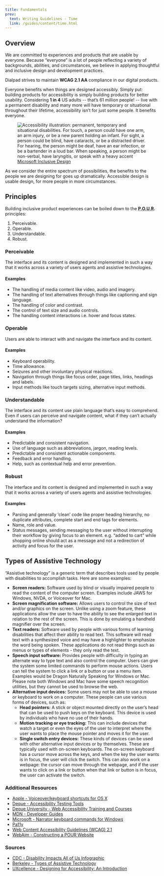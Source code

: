 ```yaml
---
title: Fundamentals
prev:
  text: Writing Guidelines - Time
  link: /guides/content/time.html
---
```


## Overview

We are committed to experiences and products that are usable by everyone. Because “everyone” is a lot of people reflecting a variety of backgrounds, abilities, and circumstances, we believe in applying thoughtful and inclusive design and development practices.

Dialpad strives to maintain  **WCAG 2.1 AA** compliance in our digital products.

Everyone benefits when things are designed accessibly. Simply put: building products for accessibility is simply building products for better usability. Considering  **1 in 4** US adults -- that’s 61 million people! -- live with a permanent disability and many more will have temporary or situational throughout their lifetime, accessibility isn’t for just some people. It benefits everyone.

<figure>
  <img src="/assets/images/accessibility-graphic.png" alt="Accessibility illustration: permanent, temporary and situational disabilities. For touch, a person could have one arm, an arm injury, or be a new parent holding an infant. For sight, a person could be blind, have cataracts, or be a distracted driver. For hearing, the person might be deaf, have an ear infection, or be a bartender in a loud bar. When speaking, a person might be non-verbal, have laryngitis, or speak with a heavy accent">
  <figcaption><a href="https://www.microsoft.com/design/inclusive/" target="_blank" rel="noopener noreferrer">Microsoft Inclusive Design</a></figcaption>
</figure>

As we consider the entire spectrum of possibilities, the benefits to the people we are designing for goes up dramatically. Accessible design is usable design, for more people in more circumstances.

## Principles

Building inclusive product experiences can be boiled down to the  **<abbr title="Perceivable Operable Understandable Robust">P.O.U.R</abbr>.** principles:

1. Perceivable.
2. Operable.
3. Understandable.
4. Robust.

### Perceivable

The interface and its content is designed and implemented in such a way that it works across a variety of users agents and assistive technologies.

#### Examples

- The handling of media content like video, audio and imagery.
- The handling of text alternatives through things like captioning and sign language.
- The handling of color and contrast.
- The control of text size and audio controls.
- The handling content interactions i.e. hover and focus states.

### Operable

Users are able to interact with and navigate the interface and its content.

#### Examples

- Keyboard operability.
- Time allowance.
- Seizures and other involuntary physical reactions.
- Navigation through things like focus order, page titles, links, headings and labels.
- Input methods like touch targets sizing, alternative input methods.

### Understandable

The interface and its content use plain language that’s easy to comprehend. Even if users can perceive and navigate content, what if they can’t actually understand the information?

#### Examples

- Predictable and consistent navigation.
- Use of language such as abbreviations, jargon, reading levels.
- Predictable and consistent actionable components.
- Feedback and error handling.
- Help, such as contextual help and error prevention.

### Robust

The interface and its content is designed and implemented in such a way that it works across a variety of users agents and assistive technologies.

#### Examples

- Parsing and generally ‘clean’ code like proper heading hierarchy, no duplicate attributes, complete start and end tags for elements.
- Name, role and value.
- Status messages, sending messaging to the user without interrupting their workflow by giving focus to an element. e.g. “added to cart” while shopping online should act as a message and not a redirection of activity and focus for the user.

## Types of Assistive Technology

“Assistive technology” is a generic term that describes tools used by people with disabilities to accomplish tasks. Here are some examples:

- **Screen readers:** Software used by blind or visually impaired people to read the content of the computer screen. Examples include JAWS for Windows, NVDA, or Voiceover for Mac.
- **Screen magnification software:** Allows users to control the size of text and/or graphics on the screen. Unlike using a zoom feature, these applications allow the user to have the ability to see the enlarged text in relation to the rest of the screen. This is done by emulating a handheld magnifier over the screen.
- **Text readers:** Software used by people with various forms of learning disabilities that affect their ability to read text. This software will read text with a synthesized voice and may have a highlighter to emphasize the word being spoken. These applications do not read things such as menus or types of elements - they only read the text.
- **Speech input software:** Provides people with difficulty in typing an alternate way to type text and also control the computer. Users can give the system some limited commands to perform mouse actions. Users can tell the system to click a link or a button or use a menu item. Examples would be Dragon Naturally Speaking for Windows or Mac. Please note both Windows and Mac have some speech recognition utilities, but they cannot be used to browse the web.
- **Alternative input devices:** Some users may not be able to use a mouse or keyboard to work on a computer. These people can use various forms of devices, such as:
  - **Head pointers:** A stick or object mounted directly on the user’s head that can be used to push keys on the keyboard. This device is used by individuals who have no use of their hands.
  - **Motion tracking or eye tracking:** This can include devices that watch a target or even the eyes of the user to interpret where the user wants to place the mouse pointer and moves it for the user.
  - **Single switch entry devices:** These kinds of devices can be used with other alternative input devices or by themselves. These are typically used with on-screen keyboards. The on-screen keyboard has a cursor move across the keys, and when the key the user wants is in focus, the user will click the switch. This can also work on a webpage: the cursor can move through the webpage, and if the user wants to click on a link or button when that link or button is in focus, the user can activate the switch.

### Additional Resources

- [Apple - Voiceover/keyboard shortcuts for OS X](https://www.apple.com/voiceover/info/guide/_1131.html)
- [Deque - Accessibility Testing Tools](https://www.deque.com/axe/)
- [Deque University - Web Accessibility Training and Courses](https://dequeuniversity.com/)
- [MDN - Developer Guides](https://developer.mozilla.org/en-US/docs/Web/Guide)
- [Microsoft - Narrator keyboard commands for Windows](https://support.microsoft.com/en-us/windows/appendix-b-narrator-keyboard-commands-and-touch-gestures-8bdab3f4-b3e9-4554-7f28-8b15bd37410a)
- [Pa11y](https://pa11y.org/)
- [Web Content Accessibility Guidelines (WCAG) 2.1](https://www.w3.org/TR/WCAG21/)
- [WebAim - Constructing a POUR Website](https://webaim.org/articles/pour/)

### Sources

- [CDC - Disability Impacts All of Us Infographic](https://www.cdc.gov/ncbddd/disabilityandhealth/infographic-disability-impacts-all.html)
- [Berkeley - Types of Assistive Technology](https://webaccess.berkeley.edu/resources/assistive-technology)
- [UXcellence - Designing for Accessibility: An Introduction](https://uxcellence.com/2018/accessible-design-intro)
